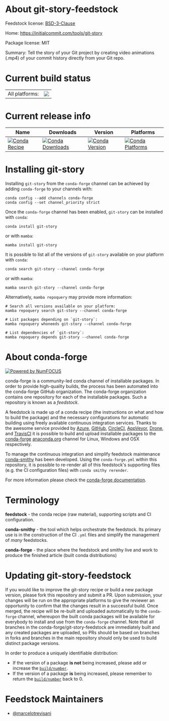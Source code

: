 About git-story-feedstock
=========================

Feedstock license: [BSD-3-Clause](https://github.com/conda-forge/git-story-feedstock/blob/main/LICENSE.txt)

Home: https://initialcommit.com/tools/git-story

Package license: MIT

Summary: Tell the story of your Git project by creating video animations (.mp4) of your commit history directly from your Git repo.

Current build status
====================


<table><tr><td>All platforms:</td>
    <td>
      <a href="https://dev.azure.com/conda-forge/feedstock-builds/_build/latest?definitionId=20815&branchName=main">
        <img src="https://dev.azure.com/conda-forge/feedstock-builds/_apis/build/status/git-story-feedstock?branchName=main">
      </a>
    </td>
  </tr>
</table>

Current release info
====================

| Name | Downloads | Version | Platforms |
| --- | --- | --- | --- |
| [![Conda Recipe](https://img.shields.io/badge/recipe-git--story-green.svg)](https://anaconda.org/conda-forge/git-story) | [![Conda Downloads](https://img.shields.io/conda/dn/conda-forge/git-story.svg)](https://anaconda.org/conda-forge/git-story) | [![Conda Version](https://img.shields.io/conda/vn/conda-forge/git-story.svg)](https://anaconda.org/conda-forge/git-story) | [![Conda Platforms](https://img.shields.io/conda/pn/conda-forge/git-story.svg)](https://anaconda.org/conda-forge/git-story) |

Installing git-story
====================

Installing `git-story` from the `conda-forge` channel can be achieved by adding `conda-forge` to your channels with:

```
conda config --add channels conda-forge
conda config --set channel_priority strict
```

Once the `conda-forge` channel has been enabled, `git-story` can be installed with `conda`:

```
conda install git-story
```

or with `mamba`:

```
mamba install git-story
```

It is possible to list all of the versions of `git-story` available on your platform with `conda`:

```
conda search git-story --channel conda-forge
```

or with `mamba`:

```
mamba search git-story --channel conda-forge
```

Alternatively, `mamba repoquery` may provide more information:

```
# Search all versions available on your platform:
mamba repoquery search git-story --channel conda-forge

# List packages depending on `git-story`:
mamba repoquery whoneeds git-story --channel conda-forge

# List dependencies of `git-story`:
mamba repoquery depends git-story --channel conda-forge
```


About conda-forge
=================

[![Powered by
NumFOCUS](https://img.shields.io/badge/powered%20by-NumFOCUS-orange.svg?style=flat&colorA=E1523D&colorB=007D8A)](https://numfocus.org)

conda-forge is a community-led conda channel of installable packages.
In order to provide high-quality builds, the process has been automated into the
conda-forge GitHub organization. The conda-forge organization contains one repository
for each of the installable packages. Such a repository is known as a *feedstock*.

A feedstock is made up of a conda recipe (the instructions on what and how to build
the package) and the necessary configurations for automatic building using freely
available continuous integration services. Thanks to the awesome service provided by
[Azure](https://azure.microsoft.com/en-us/services/devops/), [GitHub](https://github.com/),
[CircleCI](https://circleci.com/), [AppVeyor](https://www.appveyor.com/),
[Drone](https://cloud.drone.io/welcome), and [TravisCI](https://travis-ci.com/)
it is possible to build and upload installable packages to the
[conda-forge](https://anaconda.org/conda-forge) [anaconda.org](https://anaconda.org/)
channel for Linux, Windows and OSX respectively.

To manage the continuous integration and simplify feedstock maintenance
[conda-smithy](https://github.com/conda-forge/conda-smithy) has been developed.
Using the ``conda-forge.yml`` within this repository, it is possible to re-render all of
this feedstock's supporting files (e.g. the CI configuration files) with ``conda smithy rerender``.

For more information please check the [conda-forge documentation](https://conda-forge.org/docs/).

Terminology
===========

**feedstock** - the conda recipe (raw material), supporting scripts and CI configuration.

**conda-smithy** - the tool which helps orchestrate the feedstock.
                   Its primary use is in the construction of the CI ``.yml`` files
                   and simplify the management of *many* feedstocks.

**conda-forge** - the place where the feedstock and smithy live and work to
                  produce the finished article (built conda distributions)


Updating git-story-feedstock
============================

If you would like to improve the git-story recipe or build a new
package version, please fork this repository and submit a PR. Upon submission,
your changes will be run on the appropriate platforms to give the reviewer an
opportunity to confirm that the changes result in a successful build. Once
merged, the recipe will be re-built and uploaded automatically to the
`conda-forge` channel, whereupon the built conda packages will be available for
everybody to install and use from the `conda-forge` channel.
Note that all branches in the conda-forge/git-story-feedstock are
immediately built and any created packages are uploaded, so PRs should be based
on branches in forks and branches in the main repository should only be used to
build distinct package versions.

In order to produce a uniquely identifiable distribution:
 * If the version of a package **is not** being increased, please add or increase
   the [``build/number``](https://docs.conda.io/projects/conda-build/en/latest/resources/define-metadata.html#build-number-and-string).
 * If the version of a package **is** being increased, please remember to return
   the [``build/number``](https://docs.conda.io/projects/conda-build/en/latest/resources/define-metadata.html#build-number-and-string)
   back to 0.

Feedstock Maintainers
=====================

* [@marcelotrevisani](https://github.com/marcelotrevisani/)

